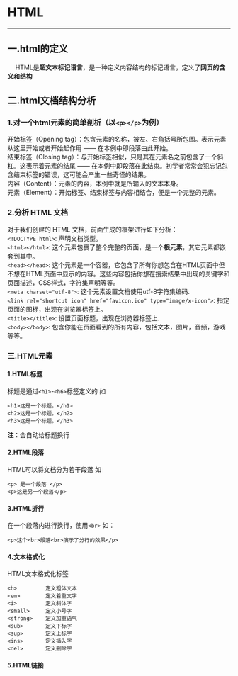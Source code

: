 # HTML
---
## 一.html的定义
 &emsp; HTML是**超文本标记语言**，是一种定义内容结构的标记语言，定义了**网页的含义和结构**
## 二.html文档结构分析
### 1.对一个html元素的简单剖析（以`<p></p>`为例）
 开始标签（Opening tag）：包含元素的名称，被左、右角括号所包围。表示元素从这里开始或者开始起作用 —— 在本例中即段落由此开始。<br>
 结束标签（Closing tag）：与开始标签相似，只是其在元素名之前包含了一个斜杠。这表示着元素的结尾 —— 在本例中即段落在此结束。初学者常常会犯忘记包含结束标签的错误，这可能会产生一些奇怪的结果。<br>
 内容（Content）：元素的内容，本例中就是所输入的文本本身。<br>
 元素（Element）：开始标签、结束标签与内容相结合，便是一个完整的元素。<br>
 ### 2.分析 HTML 文档
 对于我们创建的 HTML 文档，前面生成的框架进行如下分析：
<br>
`<!DOCTYPE html>`: 声明文档类型。<br>
`<html></html>`: 这个元素包裹了整个完整的页面，是一个**根元素**，其它元素都嵌套到其中。<br>
`<head></head>`: 这个元素是一个容器，它包含了所有你想包含在HTML页面中但不想在HTML页面中显示的内容。这些内容包括你想在搜索结果中出现的关键字和页面描述，CSS样式，字符集声明等等。<br>
`<meta charset="utf-8">`: 这个元素设置文档使用utf-8字符集编码.<br>
`<link rel="shortcut icon" href="favicon.ico" type="image/x-icon">`: 指定页面的图标，出现在浏览器标签上。<br>
`<title></title>`: 设置页面标题，出现在浏览器标签上.<br>
`<body></body>`: 包含你能在页面看到的所有内容，包括文本，图片，音频，游戏等等。<br>
### 三.HTML元素
#### 1.HTML标题
标题是通过`<h1>`-`<h6>`标签定义的
如
  ````
  <h1>这是一个标题。</h1>
  <h2>这是一个标题。</h2>
  <h3>这是一个标题。</h3>
  ````
  **注**：会自动给标题换行
  
  #### 2.HTML段落
  HTML可以将文档分为若干段落
  如
  ````
<p> 是一个段落 </p>
<p>这是另一个段落</p>
  ````
#### 3.HTML折行
在一个段落内进行换行，使用`<br>`
如：
````
<p>这个<br>段落<br>演示了分行的效果</p>
````
#### 4.文本格式化
HTML文本格式化标签
````
<b>         定义粗体文本
<em>        定义着重文字
<i>         定义斜体字
<small>     定义小号字
<strong>    定义加重语气
<sub>       定义下标字
<sup>       定义上标字
<ins>       定义插入字
<del>       定义删除字
````
#### 5.HTML链接
